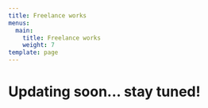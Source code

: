 ```yaml
---
title: Freelance works
menus:
  main:
    title: Freelance works
    weight: 7
template: page
---
```

# Updating soon... stay tuned!
